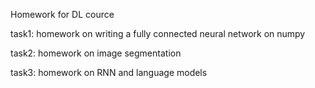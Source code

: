 Homework for DL cource

task1: homework on writing a fully connected neural network on numpy

task2: homework on image segmentation

task3: homework on RNN and language models
